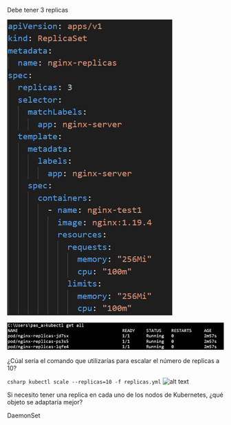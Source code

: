Debe tener 3 replicas

![alt text](images/Imagen1.png)

![alt text](images/Imagen2.png)

¿Cúal sería el comando que utilizarías para escalar el número de replicas a 10?

```csharp kubectl scale --replicas=10 -f replicas.yml```
![alt text](images/Imagen3.png)

Si necesito tener una replica en cada uno de los nodos de Kubernetes, 
¿qué objeto se adaptaría mejor?

DaemonSet